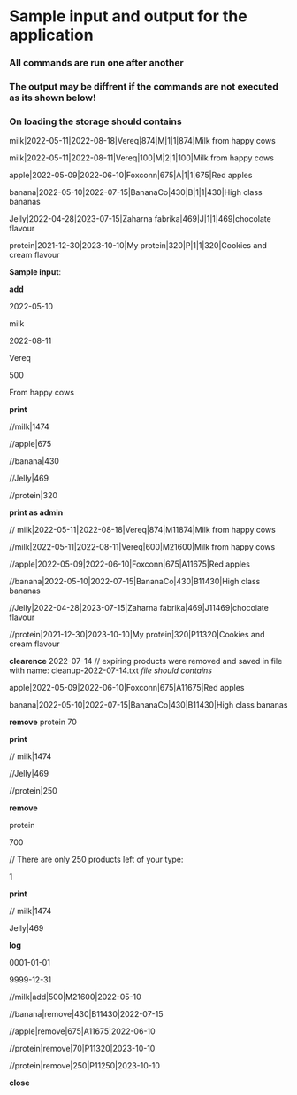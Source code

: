 # Sample input and output for the application
### All commands are run one after another
### The output may be diffrent if the commands are not executed as its shown below!

### On loading the storage should contains
milk|2022-05-11|2022-08-18|Vereq|874|M|1|1|874|Milk from happy cows

milk|2022-05-11|2022-08-11|Vereq|100|M|2|1|100|Milk from happy cows

apple|2022-05-09|2022-06-10|Foxconn|675|A|1|1|675|Red apples

banana|2022-05-10|2022-07-15|BananaCo|430|B|1|1|430|High class bananas

Jelly|2022-04-28|2023-07-15|Zaharna fabrika|469|J|1|1|469|chocolate flavour

protein|2021-12-30|2023-10-10|My protein|320|P|1|1|320|Cookies and cream flavour

**Sample input**:

**add**

2022-05-10

milk

2022-08-11

Vereq

500

From happy cows

**print**

//milk|1474
 
//apple|675

//banana|430

//Jelly|469

//protein|320 

**print as admin**

// milk|2022-05-11|2022-08-18|Vereq|874|M11874|Milk from happy cows

//milk|2022-05-11|2022-08-11|Vereq|600|M21600|Milk from happy cows

//apple|2022-05-09|2022-06-10|Foxconn|675|A11675|Red apples

//banana|2022-05-10|2022-07-15|BananaCo|430|B11430|High class bananas

//Jelly|2022-04-28|2023-07-15|Zaharna fabrika|469|J11469|chocolate flavour

//protein|2021-12-30|2023-10-10|My protein|320|P11320|Cookies and cream flavour 

**clearence**
2022-07-14
// expiring products were removed and saved in file with name: cleanup-2022-07-14.txt 
*file should contains*

apple|2022-05-09|2022-06-10|Foxconn|675|A11675|Red apples

banana|2022-05-10|2022-07-15|BananaCo|430|B11430|High class bananas 

**remove**
protein
70

**print**

// milk|1474 

//Jelly|469

//protein|250 

**remove**

protein

700

// There are only 250 products left of your type: 

1

**print**

// milk|1474

Jelly|469 

**log**

0001-01-01

9999-12-31

//milk|add|500|M21600|2022-05-10

//banana|remove|430|B11430|2022-07-15

//apple|remove|675|A11675|2022-06-10

//protein|remove|70|P11320|2023-10-10

//protein|remove|250|P11250|2023-10-10 

**close**
